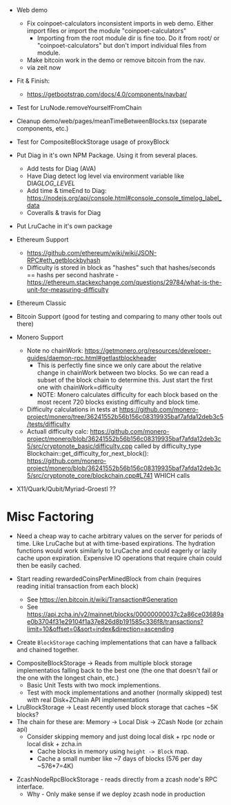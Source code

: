 - Web demo
  + Fix coinpoet-calculators inconsistent imports in web demo. Either import files or import the module "coinpoet-calculators"
    + Importing from the root module dir is fine too. Do it from root/ or "coinpoet-calculators" but don't import individual files from module.

  - Make bitcoin work in the demo or remove bitcoin from the nav.
  - via zeit now

- Fit & Finish:
  - https://getbootstrap.com/docs/4.0/components/navbar/

- Test for LruNode.removeYourselfFromChain
+ Cleanup demo/web/pages/meanTimeBetweenBlocks.tsx (separate components, etc.)
- Test for CompositeBlockStorage usage of proxyBlock

- Put Diag in it's own NPM Package. Using it from several places.
  - Add tests for Diag (AVA)
  - Have Diag detect log level via environment variable like DIAG*LOG_LEVEL*<PREFIX>
  - Add time & timeEnd to Diag: https://nodejs.org/api/console.html#console_console_timelog_label_data
  - Coveralls & travis for Diag

- Put LruCache in it's own package

- Ethereum Support
  - https://github.com/ethereum/wiki/wiki/JSON-RPC#eth_getblockbyhash
  - Difficulty is stored in block as "hashes" such that hashes/seconds == hashs per second hashrate - https://ethereum.stackexchange.com/questions/29784/what-is-the-unit-for-measuring-difficulty
- Ethereum Classic
- Bitcoin Support (good for testing and comparing to many other tools out there)
- Monero Support
  - Note no chainWork: https://getmonero.org/resources/developer-guides/daemon-rpc.html#getlastblockheader
    - This is perfectly fine since we only care about the relative change in chainWork between two blocks. So we can read a subset of the block chain to determine this. Just start the first one with chainWork=difficulty
    - NOTE: Monero calculates difficulty for each block based on the most recent 720 blocks existing difficulty and block time.
  - Difficulty calculations in tests at https://github.com/monero-project/monero/tree/36241552b56b156c08319935baf7afda12deb3c5/tests/difficulty
  - Actuall difficulty calc: https://github.com/monero-project/monero/blob/36241552b56b156c08319935baf7afda12deb3c5/src/cryptonote_basic/difficulty.cpp called by difficulty_type Blockchain::get_difficulty_for_next_block(): https://github.com/monero-project/monero/blob/36241552b56b156c08319935baf7afda12deb3c5/src/cryptonote_core/blockchain.cpp#L741 WHICH calls

- X11/Quark/Qubit/Myriad-Groestl ??


# Misc Factoring #
- Need a cheap way to cache arbitrary values on the server for periods of time. Like LruCache but at with time-based expirations. The hydration functions would work similarly to LruCache and could eagerly or lazily cache upon expiration. Expensive IO operations that require chain could then be easily cached.

- Start reading rewardedCoinsPerMinedBlock from chain (requires reading initial transaction from each block)
  - See https://en.bitcoin.it/wiki/Transaction#Generation
  - See https://api.zcha.in/v2/mainnet/blocks/00000000037c2a86ce03689ae0b3704f31e29104f1a37e826d8b191585c336f8/transactions?limit=10&offset=0&sort=index&direction=ascending



- Create `BlockStorage` caching implementations that can have a fallback and chained together.
+ CompositeBlockStorage -> Reads from multiple block storage implementatios falling back to the best one (the one that doesn't fail or the one with the longest chain, etc.)
  + Basic Unit Tests with two mock implementions.
  + Test with mock implementations and another (normally skipped) test with real Disk+ZChain API implementations
+ LruBlockStorage -> Least recently used block storage that caches ~5K blocks?
+ The chain for these are: Memory -> Local Disk -> ZCash Node (or zchain api)
  + Consider skipping memory and just doing local disk + rpc node or local disk + zcha.in
    + Cache blocks in memory using `height -> Block` map.
    + Cache a small number like ~7 days of blocks (576 per day ~576\*7=4K)
- ZcashNodeRpcBlockStorage - reads directly from a zcash node's RPC interface.
  - Why - Only make sense if we deploy zcash node in production


